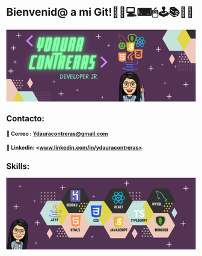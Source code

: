# Bienvenid@ a mi Git!🧠📱💻⌨🖱🕹📚🔗📎

![Alt text](img/portfolio.png?raw=true "Title")

## Contacto:

#### 📧 Correo : Ydauracontreras@gmail.com

#### 💼 Linkedin: <www.linkedin.com/in/ydauracontreras>

## Skills:

![B](img/skill.png?raw=true "Title")

<!--
**Ydauracontreras/Ydauracontreras** is a ✨ _special_ ✨ repository because its `README.md` (this file) appears on your GitHub profile.

Here are some ideas to get you started:

- 🔭 I’m currently working on ...
- 🌱 I’m currently learning ...
- 👯 I’m looking to collaborate on ...
- 🤔 I’m looking for help with ...
- 💬 Ask me about ...
- 📫 How to reach me: ...
- 😄 Pronouns: ...
- ⚡ Fun fact: ...
-->
